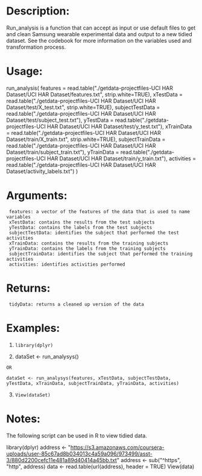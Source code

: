 # Description:
 Run_analysis is a function that can accept as input or use default files to get and clean Samsung wearable experimental data and output to a new tidied dataset. See the codebook for more information on the variables used and  transformation process.

# Usage:
 run_analysis(
 	features = read.table("./getdata-projectfiles-UCI HAR Dataset/UCI HAR Dataset/features.txt", strip.white=TRUE),
     xTestData = read.table("./getdata-projectfiles-UCI HAR Dataset/UCI HAR Dataset/test/X_test.txt", strip.white=TRUE),
     subjectTestData = read.table("./getdata-projectfiles-UCI HAR Dataset/UCI HAR Dataset/test/subject_test.txt"),
     yTestData = read.table("./getdata-projectfiles-UCI HAR Dataset/UCI HAR Dataset/test/y_test.txt"),
     xTrainData = read.table("./getdata-projectfiles-UCI HAR Dataset/UCI HAR Dataset/train/X_train.txt", strip.white=TRUE),
     subjectTrainData = read.table("./getdata-projectfiles-UCI HAR Dataset/UCI HAR Dataset/train/subject_train.txt"),
     yTrainData = read.table("./getdata-projectfiles-UCI HAR Dataset/UCI HAR Dataset/train/y_train.txt"),
     activities = read.table("./getdata-projectfiles-UCI HAR Dataset/UCI HAR Dataset/activity_labels.txt")
 )

# Arguments:
     features: a vector of the features of the data that is used to name variables 
     xTestData: contains the results from the test subjects
     yTestData: contains the labels from the test subjects
     subjectTestData: identifies the subject that performed the test activities
     xTrainData: contains the results from the training subjects
     yTrainData: contains the labels from the training subjects
     subjectTrainData: identifies the subject that performed the training activities
     activities: identifies activities performed

# Returns:
     tidyData: returns a cleaned up version of the data
	
# Examples:
 1. 	library(dplyr)

 2.  dataSet <- run_analysys()

 	OR

 	dataSet <- run_analysys(features, xTestData, subjectTestData, yTestData, xTrainData, subjectTrainData, yTrainData, activities)
	
 3. 	View(dataSet)

# Notes:
 The following script can be used in R to view tidied data.

 library(dplyr)
 address <- "https://s3.amazonaws.com/coursera-uploads/user-85c67ad8b034013c4a59a096/973499/asst-3/880d2200cefc11e481a89d40414a45bb.txt"
 address <- sub("^https", "http", address)
 data <- read.table(url(address), header = TRUE) 
 View(data)
